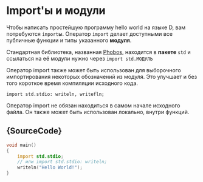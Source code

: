 # Import'ы и модули

Чтобы написать простейшую программу hello world на языке D, вам потребуются
`import`ы. Оператор `import` делает доступными все публичные функции и типы
указанного **модуля**.

Стандартная библиотека, названная [Phobos](https://dlang.org/phobos/), находится
в **пакете** `std` и ссылаться на её модули нужно через `import std.МОДУЛЬ`

Оператор import также может быть использован для выборочного импортирования
некоторых обозначений из модуля. Это улучшает и без того короткое время
компиляции исходного кода.

    import std.stdio: writeln, writefln;

Оператор import не обязан находиться в самом начале исходного файла. Он также
может быть использован локально, внутри функций.

## {SourceCode}

```d
void main()
{
    import std.stdio;
    // или import std.stdio: writeln;
    writeln("Hello World!");
}
```
